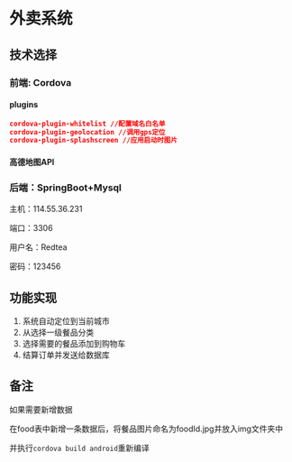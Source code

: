 # 外卖系统

## 技术选择

### 前端: Cordova

#### plugins

```json
cordova-plugin-whitelist //配置域名白名单
cordova-plugin-geolocation //调用gps定位
cordova-plugin-splashscreen //应用启动时图片
```

#### 高德地图API

### 后端：SpringBoot+Mysql

主机：114.55.36.231

端口：3306

用户名：Redtea

密码：123456

## 功能实现

1. 系统自动定位到当前城市
2. 从选择一级餐品分类
3. 选择需要的餐品添加到购物车
4. 结算订单并发送给数据库



## 备注

如果需要新增数据

在food表中新增一条数据后，将餐品图片命名为foodId.jpg并放入img文件夹中

并执行`cordova build android`重新编译



